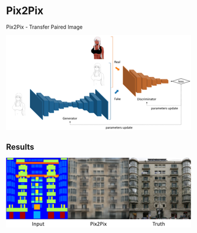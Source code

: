 # Pix2Pix

Pix2Pix - Transfer Paired Image

<p align="center">
  <img src="pix2pix.png">
</p>

## Results

<p align="center">
  <img src="input_pix2pix_truth.png">
</p>
